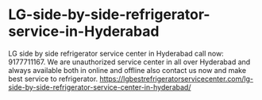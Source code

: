 # LG-side-by-side-refrigerator-service-in-Hyderabad
LG side by side refrigerator service center in Hyderabad call now: 9177711167. We are unauthorized service center in all over Hyderabad and always available both in online and offline also contact us now and make best service to refrigerator.  https://lgbestrefrigeratorservicecenter.com/lg-side-by-side-refrigerator-service-center-in-hyderabad/
